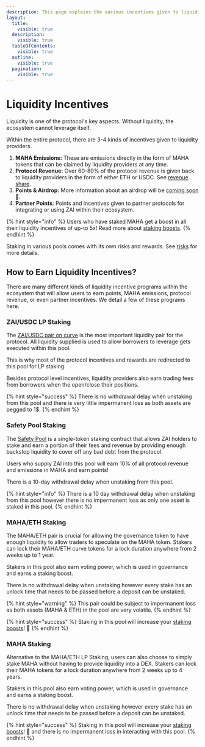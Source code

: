 ```yaml
---
description: This page explains the various incentives given to liquidity provides
layout:
  title:
    visible: true
  description:
    visible: true
  tableOfContents:
    visible: true
  outline:
    visible: true
  pagination:
    visible: true
---
```


# Liquidity Incentives

Liquidity is one of the protocol's key aspects. Without liquidity, the ecosystem cannot leverage itself.

Within the entire protocol, there are 3-4 kinds of incentives given to liquidity providers.

1. **MAHA Emissions:** These are emissions directly in the form of MAHA tokens that can be claimed by liquidity providers at any time.&#x20;
2. **Protocol Revenue:** Over 60-80% of the protocol revenue is given back to liquidity providers in the form of either ETH or USDC. See [revenue share](../governance/revenue-share.md).
3. **Points & Airdrop:** More information about an airdrop will be [coming soon](../governance/points-and-airdrop.md) 👀.
4. **Partner Points**: Points and incentives given to partner protocols for integrating or using ZAI within their ecosystem.

{% hint style="info" %}
Users who have staked MAHA get a boost in all their liquidity incentives of up-to 5x! Read more about [staking boosts](../governance/staking-boosts.md).
{% endhint %}

Staking in various pools comes with its own risks and rewards. See [risks](../security/risks.md) for more details.

## How to Earn Liquidity Incentives?

There are many different kinds of liquidity incentive programs within the ecosystem that will allow users to earn points, MAHA emissions, protocol revenue, or even partner incentives. We detail a few of these programs here.

### ZAI/USDC LP Staking

The [ZAI/USDC pair on curve](https://curve.fi/#/ethereum/pools/factory-stable-ng-213/deposit) is the most important liquidity pair for the protocol. All liquidity supplied is used to allow borrowers to leverage gets executed within this pool.

This is why most of the protocol incentives and rewards are redirected to this pool for LP staking.&#x20;

Besides protocol level incentives, liquidity providers also earn trading fees from borrowers when the open/close their positions.

{% hint style="success" %}
There is no withdrawal delay when unstaking from this pool and there is very little impermanent loss as both assets are pegged to 1$.
{% endhint %}

### Safety Pool Staking

The [Safety Pool](safety-pool.md) is a single-token staking contract that allows ZAI holders to stake and earn a portion of their fees and revenue by providing enough backstop liquidity to cover off any bad debt from the protocol.

Users who supply ZAI into this pool will earn 10% of all protocol revenue and emissions in MAHA and earn points!

There is a 10-day withdrawal delay when unstaking from this pool.

{% hint style="info" %}
There is a 10 day withdrawal delay when unstaking from this pool however there is no impermanent loss as only one asset is staked in this pool.
{% endhint %}

### MAHA/ETH Staking

The MAHA/ETH pair is crucial for allowing the governance token to have enough liquidity to allow traders to speculate on the MAHA token. Stakers can lock their MAHA/ETH curve tokens for a lock duration anywhere from 2 weeks up to 1 year.

Stakers in this pool also earn voting power, which is used in governance and earns a staking boost.

There is no withdrawal delay when unstaking however every stake has an unlock time that needs to be passed before a deposit can be unstaked.&#x20;

{% hint style="warning" %}
This pair could be subject to impermanent loss as both assets (MAHA & ETH) in the pool are very volatile.
{% endhint %}

{% hint style="success" %}
Staking in this pool will increase your [staking boosts](../governance/staking-boosts.md)! 🎉
{% endhint %}

### MAHA Staking

Alternative to the MAHA/ETH LP Staking, users can also choose to simply stake MAHA without having to provide liquidity into a DEX. Stakers can lock their MAHA tokens for a lock duration anywhere from 2 weeks up to 4 years.

Stakers in this pool also earn voting power, which is used in governance and earns a staking boost.

There is no withdrawal delay when unstaking however every stake has an unlock time that needs to be passed before a deposit can be unstaked.&#x20;

{% hint style="success" %}
Staking in this pool will increase your [staking boosts](../governance/staking-boosts.md)! 🎉 and there is no impermanent loss in interacting with this pool.
{% endhint %}
